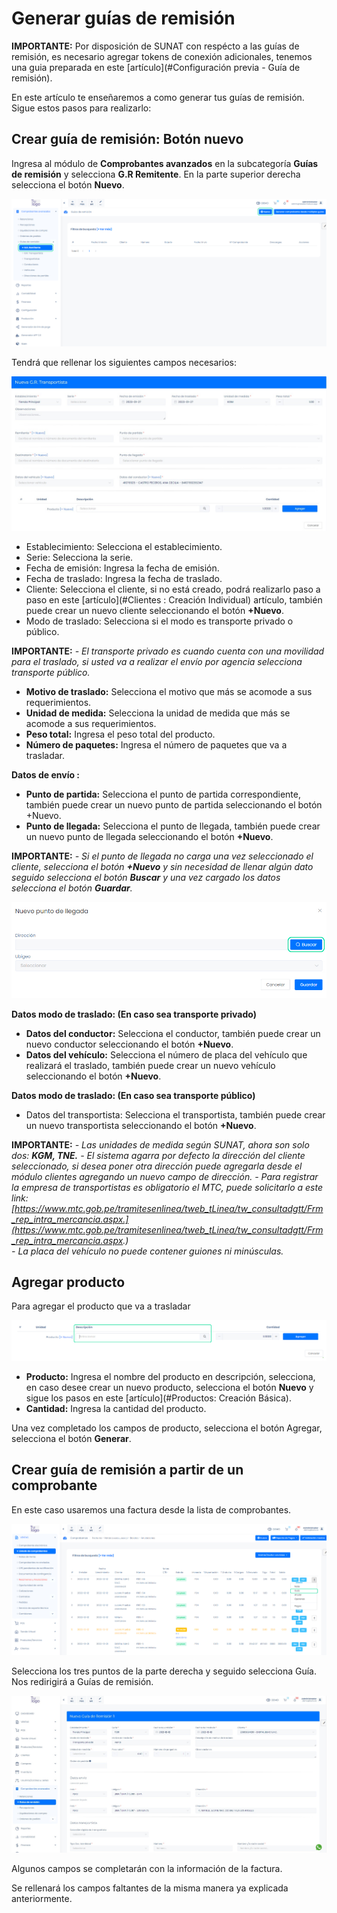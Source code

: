 # Generar guías de remisión

**IMPORTANTE:** Por disposición de SUNAT con respécto a las guías de remisión, es necesario agregar tokens de conexión adicionales, tenemos una guia preparada en este [artículo](#Configuración previa - Guía de remisión).

En este artículo te enseñaremos a como generar tus guías de remisión. Sigue estos pasos para realizarlo:

## Crear guía de remisión: Botón nuevo

Ingresa al módulo de **Comprobantes avanzados** en la subcategoría **Guías de remisión** y selecciona **G.R Remitente**. En la parte superior derecha selecciona el botón **Nuevo**.

![Alt text](img/guiactualizada1.jpg)

Tendrá que rellenar los siguientes campos necesarios:

![Alt text](img/guiatransportista2.jpg)

- Establecimiento: Selecciona el establecimiento.
- Serie: Selecciona la serie.
- Fecha de emisión: Ingresa la fecha de emisión.
- Fecha de traslado: Ingresa la fecha de traslado.
- Cliente: Selecciona el cliente, si no está creado, podrá realizarlo paso a paso en este [artículo](#Clientes : Creación Individual) artículo, también puede crear un nuevo cliente seleccionando el botón **+Nuevo**.
- Modo de traslado: Selecciona si el modo es transporte privado o público.

**IMPORTANTE:**
*- El transporte privado es cuando cuenta con una movilidad para el traslado, si usted va a realizar el envío por agencia selecciona transporte público.*

- **Motivo de traslado:** Selecciona el motivo que más se acomode a sus requerimientos.
- **Unidad de medida:** Selecciona la unidad de medida que más se acomode a sus requerimientos.
- **Peso total:** Ingresa el peso total del producto.
- **Número de paquetes:** Ingresa el número de paquetes que va a trasladar.

**Datos de envío :**

- **Punto de partida:** Selecciona el punto de partida correspondiente, también puede crear un nuevo punto de partida seleccionando el botón +Nuevo.
- **Punto de llegada:** Selecciona el punto de llegada, también puede crear un nuevo punto de llegada seleccionando el botón **+Nuevo**.

**IMPORTANTE:**
*- Si el punto de llegada no carga una vez seleccionado el cliente, selecciona el botón **+Nuevo** y sin necesidad de llenar algún dato seguido selecciona el botón **Buscar** y una vez cargado los datos selecciona el botón **Guardar**.*

![Alt text](img/guiactualizada4.jpg)

**Datos modo de traslado: (En caso sea  transporte privado)**

- **Datos del conductor:** Selecciona el conductor, también puede crear un nuevo conductor seleccionando el botón **+Nuevo**.
- **Datos del vehículo:** Selecciona el número de placa del vehículo que realizará el traslado, también puede crear un nuevo vehículo seleccionando el botón **+Nuevo**.

**Datos modo de traslado: (En caso sea  transporte público)**

- Datos del transportista: Selecciona el transportista, también puede crear un nuevo transportista seleccionando el botón **+Nuevo**.

**IMPORTANTE:**
*- Las unidades de medida según SUNAT, ahora son solo dos: **KGM, TNE.***
*- El sistema agarra por defecto la dirección del cliente seleccionado, si desea poner otra dirección puede agregarla desde el módulo clientes agregando un nuevo campo de dirección.*
*- Para registrar la empresa de transportistas es obligatorio el MTC, puede solicitarlo a este link:
[https://www.mtc.gob.pe/tramitesenlinea/tweb_tLinea/tw_consultadgtt/Frm_rep_intra_mercancia.aspx.](https://www.mtc.gob.pe/tramitesenlinea/tweb_tLinea/tw_consultadgtt/Frm_rep_intra_mercancia.aspx.)* <br>
*- La placa del vehículo no puede contener guiones ni minúsculas.*

## Agregar producto

Para agregar el producto que va a trasladar

![Alt text](img/remisin3%20(1).jpg)

- **Producto:** Ingresa el nombre del producto en descripción, selecciona, en caso desee crear un nuevo producto, selecciona el botón **Nuevo** y sigue los pasos en este [artículo](#Productos: Creación Básica).
- **Cantidad:** Ingresa la cantidad del producto.

Una vez completado los campos de producto, selecciona el botón Agregar, selecciona el botón **Generar**.

## Crear guía de remisión a partir de un comprobante

En este caso usaremos una factura desde la lista de comprobantes.

![Alt text](img/remisin4.jpg)

Selecciona los tres puntos de la parte derecha y seguido selecciona Guía. Nos redirigirá a Guías de remisión.

![Alt text](img/remisin5.jpg)

Algunos campos se completarán con la información de la factura.

Se rellenará los campos faltantes de la misma manera ya explicada anteriormente.
